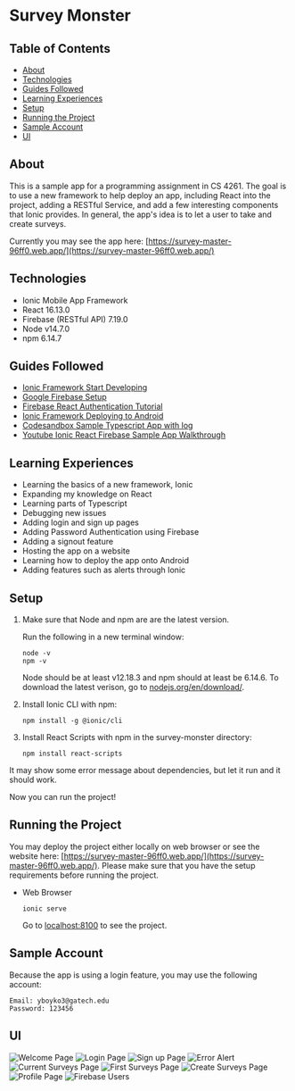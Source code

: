 # Survey Monster

## Table of Contents

* [About](#about)
* [Technologies](#technologies)
* [Guides Followed](#guides-followed)
* [Learning Experiences](#learing-experiences)
* [Setup](#setup)
* [Running the Project](#running-the-project)
* [Sample Account](#sample-account)
* [UI](#UI)

## About

This is a sample app for a programming assignment in CS 4261. The goal is to use a new framework to help deploy an app, including React into the project, adding a RESTful Service, and add a few interesting components that Ionic provides. In general, the app's idea is to let a user to take and create surveys.

Currently you may see the app here: [https://survey-master-96ff0.web.app/](https://survey-master-96ff0.web.app/)

## Technologies

* Ionic Mobile App Framework
* React 16.13.0
* Firebase (RESTful API) 7.19.0
* Node v14.7.0
* npm 6.14.7

## Guides Followed

* [Ionic Framework Start Developing](https://ionicframework.com/docs/developing/starting)
* [Google Firebase Setup](https://firebase.google.com/docs/web/setup#create-firebase-project)
* [Firebase React Authentication Tutorial](https://www.robinwieruch.de/complete-firebase-authentication-react-tutorial/)
* [Ionic Framework Deploying to Android](https://ionicframework.com/docs/developing/android)
* [Codesandbox Sample Typescript App with log](https://codesandbox.io/s/ionicreacttabsso-1zmny?file=/src/App.tsx)
* [Youtube Ionic React Firebase Sample App Walkthrough](https://www.youtube.com/watch?v=q_fqvkyvbNg)

## Learning Experiences

* Learning the basics of a new framework, Ionic
* Expanding my knowledge on React
* Learning parts of Typescript
* Debugging new issues
* Adding login and sign up pages
* Adding Password Authentication using Firebase
* Adding a signout feature
* Hosting the app on a website
* Learning how to deploy the app onto Android
* Adding features such as alerts through Ionic

## Setup

1. Make sure that Node and npm are are the latest version.

    Run the following in a new terminal window:

    ```(bash)
    node -v
    npm -v
    ```

    Node should be at least v12.18.3 and npm should at least be 6.14.6. To download the latest verison, go to [nodejs.org/en/download/](nodejs.org/en/download/).

2. Install Ionic CLI with npm:

    ```(bash)
    npm install -g @ionic/cli
    ```

3. Install React Scripts with npm in the survey-monster directory:

    ```(bash)
    npm install react-scripts
    ```

It may show some error message about dependencies, but let it run and it should work.

Now you can run the project!

## Running the Project

You may deploy the project either locally on web browser or see the website here: [https://survey-master-96ff0.web.app/](https://survey-master-96ff0.web.app/). Please make sure that you have the setup requirements before running the project.

* Web Browser

    ```(bash)
    ionic serve
    ```

    Go to [localhost:8100](localhost:8100) to see the project.

## Sample Account

Because the app is using a login feature, you may use the following account:

```(bash)
Email: yboyko3@gatech.edu
Password: 123456
```

## UI

![Welcome Page](https://raw.githubusercontent.com/Kotishka/survey-monster/master/resources/Home.PNG "Welcome Page")
![Login Page](https://raw.githubusercontent.com/Kotishka/survey-monster/master/resources/Login.PNG "Login Page")
![Sign up Page](https://raw.githubusercontent.com/Kotishka/survey-monster/master/resources/SignUpPage.PNG "Sign Up Page")
![Error Alert](https://raw.githubusercontent.com/Kotishka/survey-monster/master/resources/Passwordsdonotmatch.PNG "Error Alert")
![Current Surveys Page](https://raw.githubusercontent.com/Kotishka/survey-monster/master/resources/CurrentSurveys.PNG "Current Surveys Page")
![First Surveys Page](https://raw.githubusercontent.com/Kotishka/survey-monster/master/resources/FirstSurvey.PNG "First Surveys Page")
![Create Surveys Page](https://raw.githubusercontent.com/Kotishka/survey-monster/master/resources/CreatePage.PNG "Create Surveys Page")
![Profile Page](https://raw.githubusercontent.com/Kotishka/survey-monster/master/resources/ProfilePage.PNG "Profile Page")
![Firebase Users](https://raw.githubusercontent.com/Kotishka/survey-monster/master/resources/FirebaseUsers.PNG "Firebase Users")
